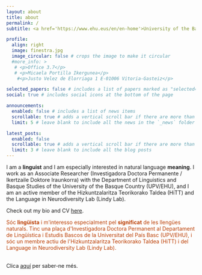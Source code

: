 ```yaml
---
layout: about
title: about
permalink: /
subtitle: <a href='https://www.ehu.eus/en/en-home'>University of the Basque Country (UPV/EHU)</a> 

profile:
  align: right
  image: finestra.jpg
  image_circular: false # crops the image to make it circular
  #more_info: >
   # <p>Office 3.7</p>
   # <p>Micaela Portilla Ikergunea</p>
    #<p>Justo Velez de Elorriaga 1 E-01006 Vitoria-Gasteiz</p>

selected_papers: false # includes a list of papers marked as "selected={true}"
social: true # includes social icons at the bottom of the page

announcements:
  enabled: false # includes a list of news items
  scrollable: true # adds a vertical scroll bar if there are more than 3 news items
  limit: 5 # leave blank to include all the news in the `_news` folder

latest_posts:
  enabled: false
  scrollable: true # adds a vertical scroll bar if there are more than 3 new posts items
  limit: 3 # leave blank to include all the blog posts
---
```


I am a **linguist** and I am especially interested in natural language **meaning**. I work as an Associate Researcher (Investigadora Doctora Permanente / Ikertzaile Doktore Iraunkorra) with the Department of Linguistics and Basque Studies of the University of the Basque Country (UPV/EHU), and I am an active member of the Hizkuntzalaritza Teorikorako Taldea (HiTT) and the Language in Neurodiversity Lab (Lindy Lab). 

<i class="fa-solid fa-link"></i> Check out my bio and CV [here](cv/). 
        
<p style="color: #bb3e03; margin-top: 0.6rem;"> S&oacute;c <strong>ling&uuml;ista</strong> i m'interesso especialment pel <strong>significat</strong> de les lleng&uuml;es naturals. Tinc una pla&ccedil;a d'Investigadora Doctora Permanent al Departament de Ling&uuml;&iacute;stica i Estudis Bascos  de la  Universitat del Pa&iacute;s Basc (UPV/EHU), i s&oacute;c un membre actiu de l'Hizkuntzalaritza Teorikorako Taldea  (HiTT) i del Language in Neurodiversity Lab (Lindy Lab). <br> <br>

<i class="fa-solid fa-link"></i> Clica <a href="cv/">aquí</a> per saber-ne més. </p>

